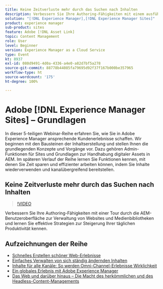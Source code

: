 ```yaml
---
title: Keine Zeitverluste mehr durch das Suchen nach Inhalten
description: Verbessern Sie Ihre Authoring-Fähigkeiten mit einem ausführlichen Handbuch für die AEM-Sites und die Medienbibliothek von AEM mit praktischen Tipps zur Optimierung Ihres täglichen Workflows.
solution: "[!DNL Experience Manager],[!DNL Experience Manager Sites]"
product: experience manager
sub-product: sites
feature: Adobe [!DNL Asset Link]
topic: Content Management
role: User
level: Beginner
version: Experience Manager as a Cloud Service
type: Event
kt: 8937
exl-id: 080d9491-4d0a-4336-a4e0-a82d7bf5a278
source-git-commit: 88778b44085fa79695d92f37f167b000be357965
workflow-type: ht
source-wordcount: '175'
ht-degree: 100%

---
```


# Adobe [!DNL Experience Manager Sites] – Grundlagen

In dieser 5-teiligen Webinar-Reihe erfahren Sie, wie Sie in Adobe Experience Manager ansprechende Kundenerlebnisse schaffen. Wir beginnen mit den Bausteinen der Inhaltserstellung und stellen Ihnen die grundlegenden Konzepte und Vorgänge vor. Dazu gehören Admin-Funktionen für Sites und Grundlagen zur Handhabung digitaler Assets in AEM. Im späteren Verlauf der Reihe lernen Sie Funktionen kennen, mit denen Sie Zeit sparen und effizienter arbeiten können, indem Sie Inhalte wiederverwenden und kanalübergreifend bereitstellen.

## Keine Zeitverluste mehr durch das Suchen nach Inhalten

>[!VIDEO](https://video.tv.adobe.com/v/336983/?quality=12&learn=on&hidetitle=true)

Verbessern Sie Ihre Authoring-Fähigkeiten mit einer Tour durch die AEM-Benutzeroberfläche zur Verwaltung von Websites und Medienbibliotheken und lernen Sie effektive Strategien zur Steigerung Ihrer täglichen Produktivität kennen.

## Aufzeichnungen der Reihe

* [Schnelles Erstellen schöner Web-Erlebnisse](authoring-fundamentals.md)
* [Einfaches Verwalten von sich ständig ändernden Inhalten](collaboration-tools.md)
* [Inhalte für alle Kanäle: So werden Omni-Channel-Erlebnisse Wirklichkeit](omnichannel-experiences.md)
* [Ein globales Erlebnis mit Adobe Experience Manager](multi-site-management-web-translation.md)
* [Das Web und darüber hinaus – Die Macht des herkömmlichen und des Headless-Content-Managements](traditional-headless-content-management.md)
